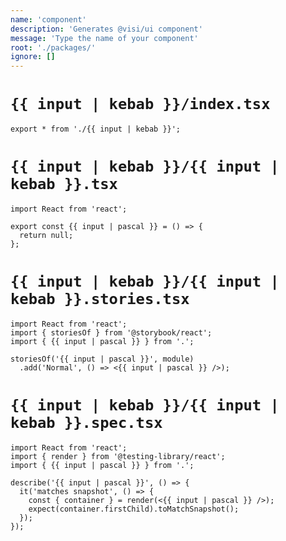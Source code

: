 ```yaml
---
name: 'component'
description: 'Generates @visi/ui component'
message: 'Type the name of your component'
root: './packages/'
ignore: []
---
```


# `{{ input | kebab }}/index.tsx`

```tsx
export * from './{{ input | kebab }}';

```

# `{{ input | kebab }}/{{ input | kebab }}.tsx`

```tsx
import React from 'react';

export const {{ input | pascal }} = () => {
  return null;
};

```

# `{{ input | kebab }}/{{ input | kebab }}.stories.tsx`

```tsx
import React from 'react';
import { storiesOf } from '@storybook/react';
import { {{ input | pascal }} } from '.';

storiesOf('{{ input | pascal }}', module)
  .add('Normal', () => <{{ input | pascal }} />);

```

# `{{ input | kebab }}/{{ input | kebab }}.spec.tsx`

```tsx
import React from 'react';
import { render } from '@testing-library/react';
import { {{ input | pascal }} } from '.';

describe('{{ input | pascal }}', () => {
  it('matches snapshot', () => {
    const { container } = render(<{{ input | pascal }} />);
    expect(container.firstChild).toMatchSnapshot();
  });
});

```
